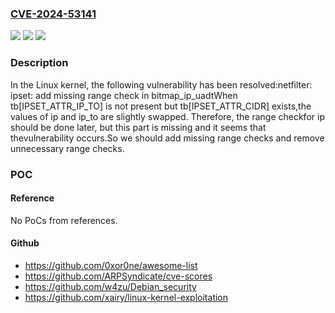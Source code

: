### [CVE-2024-53141](https://cve.mitre.org/cgi-bin/cvename.cgi?name=CVE-2024-53141)
![](https://img.shields.io/static/v1?label=Product&message=Linux&color=blue)
![](https://img.shields.io/static/v1?label=Version&message=72205fc68bd1%3C%203c20b5948f11%20&color=brighgreen)
![](https://img.shields.io/static/v1?label=Vulnerability&message=n%2Fa&color=brighgreen)

### Description

In the Linux kernel, the following vulnerability has been resolved:netfilter: ipset: add missing range check in bitmap_ip_uadtWhen tb[IPSET_ATTR_IP_TO] is not present but tb[IPSET_ATTR_CIDR] exists,the values of ip and ip_to are slightly swapped. Therefore, the range checkfor ip should be done later, but this part is missing and it seems that thevulnerability occurs.So we should add missing range checks and remove unnecessary range checks.

### POC

#### Reference
No PoCs from references.

#### Github
- https://github.com/0xor0ne/awesome-list
- https://github.com/ARPSyndicate/cve-scores
- https://github.com/w4zu/Debian_security
- https://github.com/xairy/linux-kernel-exploitation

